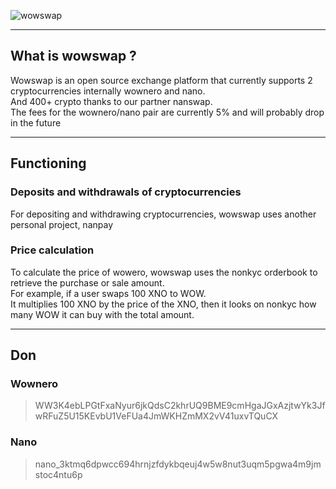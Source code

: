 ![wowswap](https://i.ibb.co/nBsrmJm/logo.png)

---

## What is wowswap ?

Wowswap is an open source exchange platform that currently supports 2 cryptocurrencies internally wownero and nano. <br/>
And 400+ crypto thanks to our partner nanswap. <br/>
The fees for the wownero/nano pair are currently 5% and will probably drop in the future <br/>

---

## Functioning

### Deposits and withdrawals of cryptocurrencies

For depositing and withdrawing cryptocurrencies, wowswap uses another personal project, nanpay

### Price calculation

To calculate the price of wowero, wowswap uses the nonkyc orderbook to retrieve the purchase or sale amount. <br/>
For example, if a user swaps 100 XNO to WOW. <br/>
It multiplies 100 XNO by the price of the XNO, then it looks on nonkyc how many WOW it can buy with the total amount.

---

## Don

### Wownero
> WW3K4ebLPGtFxaNyur6jkQdsC2khrUQ9BME9cmHgaJGxAzjtwYk3JfwRFuZ5U15KEvbU1VeFUa4JmWKHZmMX2vV41uxvTQuCX

### Nano
> nano_3ktmq6dpwcc694hrnjzfdykbqeuj4w5w8nut3uqm5pgwa4m9jmstoc4ntu6p